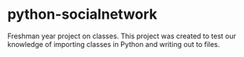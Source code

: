 # python-socialnetwork
Freshman year project on classes. This project was created to test our knowledge of importing classes in Python and writing out to files.
